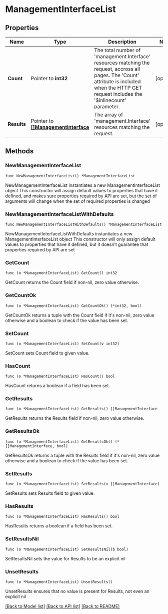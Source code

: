 # ManagementInterfaceList

## Properties

Name | Type | Description | Notes
------------ | ------------- | ------------- | -------------
**Count** | Pointer to **int32** | The total number of &#39;management.Interface&#39; resources matching the request, accross all pages. The &#39;Count&#39; attribute is included when the HTTP GET request includes the &#39;$inlinecount&#39; parameter. | [optional] 
**Results** | Pointer to [**[]ManagementInterface**](management.Interface.md) | The array of &#39;management.Interface&#39; resources matching the request. | [optional] 

## Methods

### NewManagementInterfaceList

`func NewManagementInterfaceList() *ManagementInterfaceList`

NewManagementInterfaceList instantiates a new ManagementInterfaceList object
This constructor will assign default values to properties that have it defined,
and makes sure properties required by API are set, but the set of arguments
will change when the set of required properties is changed

### NewManagementInterfaceListWithDefaults

`func NewManagementInterfaceListWithDefaults() *ManagementInterfaceList`

NewManagementInterfaceListWithDefaults instantiates a new ManagementInterfaceList object
This constructor will only assign default values to properties that have it defined,
but it doesn't guarantee that properties required by API are set

### GetCount

`func (o *ManagementInterfaceList) GetCount() int32`

GetCount returns the Count field if non-nil, zero value otherwise.

### GetCountOk

`func (o *ManagementInterfaceList) GetCountOk() (*int32, bool)`

GetCountOk returns a tuple with the Count field if it's non-nil, zero value otherwise
and a boolean to check if the value has been set.

### SetCount

`func (o *ManagementInterfaceList) SetCount(v int32)`

SetCount sets Count field to given value.

### HasCount

`func (o *ManagementInterfaceList) HasCount() bool`

HasCount returns a boolean if a field has been set.

### GetResults

`func (o *ManagementInterfaceList) GetResults() []ManagementInterface`

GetResults returns the Results field if non-nil, zero value otherwise.

### GetResultsOk

`func (o *ManagementInterfaceList) GetResultsOk() (*[]ManagementInterface, bool)`

GetResultsOk returns a tuple with the Results field if it's non-nil, zero value otherwise
and a boolean to check if the value has been set.

### SetResults

`func (o *ManagementInterfaceList) SetResults(v []ManagementInterface)`

SetResults sets Results field to given value.

### HasResults

`func (o *ManagementInterfaceList) HasResults() bool`

HasResults returns a boolean if a field has been set.

### SetResultsNil

`func (o *ManagementInterfaceList) SetResultsNil(b bool)`

 SetResultsNil sets the value for Results to be an explicit nil

### UnsetResults
`func (o *ManagementInterfaceList) UnsetResults()`

UnsetResults ensures that no value is present for Results, not even an explicit nil

[[Back to Model list]](../README.md#documentation-for-models) [[Back to API list]](../README.md#documentation-for-api-endpoints) [[Back to README]](../README.md)


